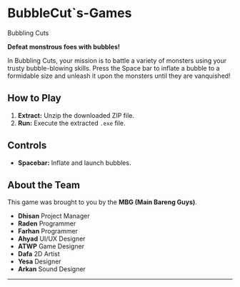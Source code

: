 # BubbleCut`s-Games
Bubbling Cuts

**Defeat monstrous foes with bubbles!**

In Bubbling Cuts, your mission is to battle a variety of monsters using your trusty bubble-blowing skills. Press the Space bar to inflate a bubble to a formidable size and unleash it upon the monsters until they are vanquished!

## How to Play

1.  **Extract:** Unzip the downloaded ZIP file.
2.  **Run:** Execute the extracted `.exe` file.

## Controls

*   **Spacebar:** Inflate and launch bubbles.

## About the Team

This game was brought to you by the **MBG (Main Bareng Guys)**.
*   **Dhisan** Project Manager
*   **Raden** Programmer
*   **Farhan** Programmer
*   **Ahyad** UI/UX Designer
*   **ATWP** Game Designer
*   **Dafa** 2D Artist
*   **Yesa** Designer
*   **Arkan** Sound Designer
---
